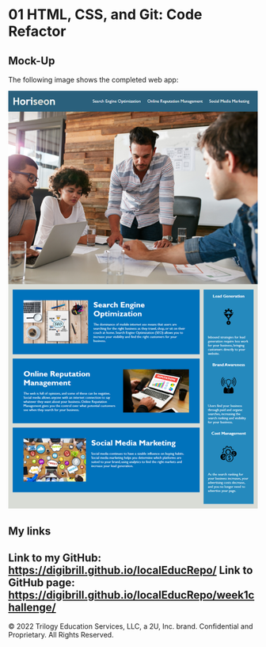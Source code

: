 # 01 HTML, CSS, and Git: Code Refactor

## Mock-Up

The following image shows the completed web app:

![The Horiseon webpage includes a navigation bar, a header image, and cards with text and images at the bottom of the page.](./Assets/01-html-css-git-homework-demo.png)

## My links

Link to my GitHub: https://digibrill.github.io/localEducRepo/
Link to GitHub page: https://digibrill.github.io/localEducRepo/week1challenge/
---
© 2022 Trilogy Education Services, LLC, a 2U, Inc. brand. Confidential and Proprietary. All Rights Reserved.
